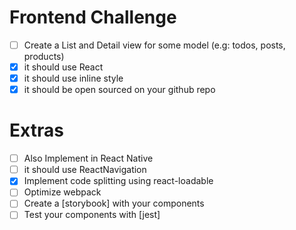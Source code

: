 # Frontend Challenge

- [ ] Create a List and Detail view for some model (e.g: todos, posts, products)
- [x] it should use React
- [x] it should use inline style
- [x] it should be open sourced on your github repo

# Extras
- [ ] Also Implement in React Native
- [ ] it should use ReactNavigation
- [x] Implement code splitting using react-loadable
- [ ] Optimize webpack
- [ ] Create a [storybook] with your components
- [ ] Test your components with [jest]
